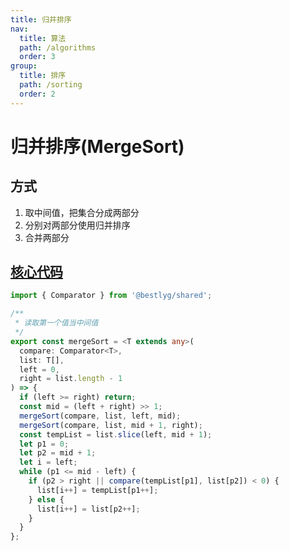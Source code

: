 ```yaml
---
title: 归并排序
nav:
  title: 算法
  path: /algorithms
  order: 3
group:
  title: 排序
  path: /sorting
  order: 2
---
```


# 归并排序(MergeSort)

## 方式

1. 取中间值，把集合分成两部分
1. 分别对两部分使用归并排序
1. 合并两部分


## [核心代码](https://gitee.com/bestlyg/bestlyg/tree/master/packages/algorithms/src/sorting/mergeSort.ts)
```ts
import { Comparator } from '@bestlyg/shared';

/**
 * 读取第一个值当中间值
 */
export const mergeSort = <T extends any>(
  compare: Comparator<T>,
  list: T[],
  left = 0,
  right = list.length - 1
) => {
  if (left >= right) return;
  const mid = (left + right) >> 1;
  mergeSort(compare, list, left, mid);
  mergeSort(compare, list, mid + 1, right);
  const tempList = list.slice(left, mid + 1);
  let p1 = 0;
  let p2 = mid + 1;
  let i = left;
  while (p1 <= mid - left) {
    if (p2 > right || compare(tempList[p1], list[p2]) < 0) {
      list[i++] = tempList[p1++];
    } else {
      list[i++] = list[p2++];
    }
  }
};

```
        